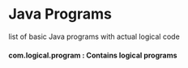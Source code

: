 # Java Programs
list of basic Java programs with actual logical code

#### com.logical.program : Contains logical programs
